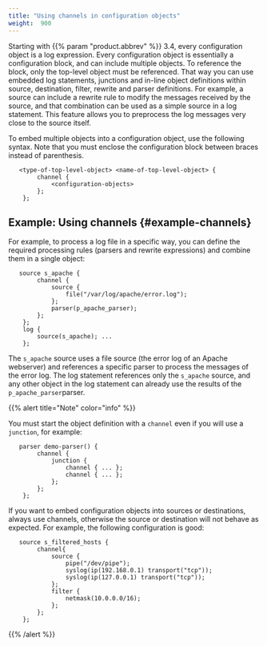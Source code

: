```yaml
---
title: "Using channels in configuration objects"
weight:  900
---
```

<!-- DISCLAIMER: This file is based on the syslog-ng Open Source Edition documentation https://github.com/balabit/syslog-ng-ose-guides/commit/2f4a52ee61d1ea9ad27cb4f3168b95408fddfdf2 and is used under the terms of The syslog-ng Open Source Edition Documentation License. The file has been modified by Axoflow. -->

Starting with {{% param "product.abbrev" %}} 3.4, every configuration object is a log expression. Every configuration object is essentially a configuration block, and can include multiple objects. To reference the block, only the top-level object must be referenced. That way you can use embedded log statements, junctions and in-line object definitions within source, destination, filter, rewrite and parser definitions. For example, a source can include a rewrite rule to modify the messages received by the source, and that combination can be used as a simple source in a log statement. This feature allows you to preprocess the log messages very close to the source itself.

To embed multiple objects into a configuration object, use the following syntax. Note that you must enclose the configuration block between braces instead of parenthesis.

```shell
   <type-of-top-level-object> <name-of-top-level-object> {
        channel {
            <configuration-objects>
        };
    };
```


## Example: Using channels {#example-channels}

For example, to process a log file in a specific way, you can define the required processing rules (parsers and rewrite expressions) and combine them in a single object:

```shell
   source s_apache {
        channel {
            source {
                file("/var/log/apache/error.log");
            };
            parser(p_apache_parser);
        };
    };
    log {
        source(s_apache); ...
    };
```

The `s_apache` source uses a file source (the error log of an Apache webserver) and references a specific parser to process the messages of the error log. The log statement references only the `s_apache` source, and any other object in the log statement can already use the results of the `p_apache_parser`parser.


{{% alert title="Note" color="info" %}}

You must start the object definition with a `channel` even if you will use a `junction`, for example:

```shell
   parser demo-parser() {
        channel {
            junction {
                channel { ... };
                channel { ... };
            };
        };
    };
```

If you want to embed configuration objects into sources or destinations, always use channels, otherwise the source or destination will not behave as expected. For example, the following configuration is good:

```shell
   source s_filtered_hosts {
        channel{
            source {
                pipe("/dev/pipe");
                syslog(ip(192.168.0.1) transport("tcp"));
                syslog(ip(127.0.0.1) transport("tcp"));
            };
            filter {
                netmask(10.0.0.0/16);
            };
        };
    };
```
{{% /alert %}}
